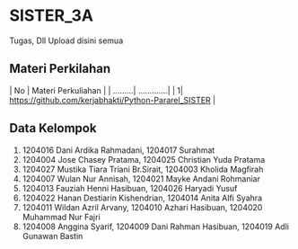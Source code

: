 # SISTER_3A
Tugas, Dll Upload disini semua
## Materi Perkilahan
| No | Materi Perkuliahan |
| .........| .............|
| 1| https://github.com/kerjabhakti/Python-Pararel_SISTER |

## Data Kelompok
1. 1204016 Dani Ardika Rahmadani, 1204017 Surahmat
2. 1204004 Jose Chasey Pratama, 1204025 Christian Yuda Pratama
3. 1204027 Mustika Tiara Triani Br.Sirait, 1204003 Kholida Magfirah
4. 1204007 Wulan Nur Annisah, 1204021 Mayke Andani Rohmaniar
5. 1204013 Fauziah Henni Hasibuan, 1204026 Haryadi Yusuf
6. 1204022 Hanan Destiarin Kishendrian, 1204014 Anita Alfi Syahra
7. 1204011 Wildan Azril Arvany, 1204010 Azhari Hasibuan, 1204020	Muhammad Nur Fajri
8. 1204008 Anggina Syarif, 1204009 Dani Rahman Hasibuan, 1204019 Adli Gunawan Bastin
